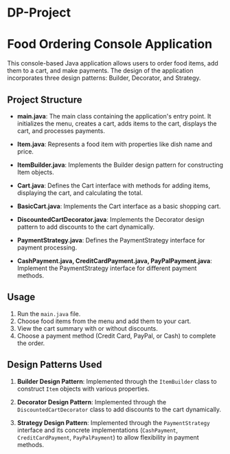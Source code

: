 # DP-Project

# Food Ordering Console Application

This console-based Java application allows users to order food items, add them to a cart, and make payments. The design of the application incorporates three design patterns: Builder, Decorator, and Strategy.

## Project Structure

- **main.java**: The main class containing the application's entry point. It initializes the menu, creates a cart, adds items to the cart, displays the cart, and processes payments.

- **Item.java**: Represents a food item with properties like dish name and price.

- **ItemBuilder.java**: Implements the Builder design pattern for constructing Item objects.

- **Cart.java**: Defines the Cart interface with methods for adding items, displaying the cart, and calculating the total.

- **BasicCart.java**: Implements the Cart interface as a basic shopping cart.

- **DiscountedCartDecorator.java**: Implements the Decorator design pattern to add discounts to the cart dynamically.

- **PaymentStrategy.java**: Defines the PaymentStrategy interface for payment processing.

- **CashPayment.java, CreditCardPayment.java, PayPalPayment.java**: Implement the PaymentStrategy interface for different payment methods.

## Usage

1. Run the `main.java` file.
2. Choose food items from the menu and add them to your cart.
3. View the cart summary with or without discounts.
4. Choose a payment method (Credit Card, PayPal, or Cash) to complete the order.

## Design Patterns Used

1. **Builder Design Pattern**: Implemented through the `ItemBuilder` class to construct `Item` objects with various properties.

2. **Decorator Design Pattern**: Implemented through the `DiscountedCartDecorator` class to add discounts to the cart dynamically.

3. **Strategy Design Pattern**: Implemented through the `PaymentStrategy` interface and its concrete implementations (`CashPayment`, `CreditCardPayment`, `PayPalPayment`) to allow flexibility in payment methods.
